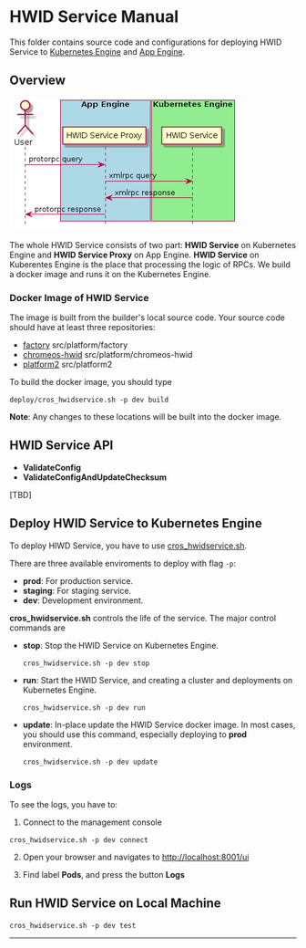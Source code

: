 # HWID Service Manual

This folder contains source code and configurations for deploying HWID Service
to [Kubernetes Engine](https://cloud.google.com/kubernetes-engine/) and
[App Engine](https://cloud.google.com/appengine/).

## Overview

![HWID Service Call Graph](images/hwid_service_call_graph.png)

The whole HWID Service consists of two part: **HWID Service** on Kubernetes
Engine and **HWID Service Proxy** on App Engine. **HWID Service** on Kuberentes
Engine is the place that processing the logic of RPCs. We build a docker image
and runs it on the Kubernetes Engine.

### Docker Image of HWID Service

The image is built from the builder's local source code. Your source code
should have at least three repositories:

- [factory] src/platform/factory
- [chromeos-hwid] src/platform/chromeos-hwid
- [platform2] src/platform2

To build the docker image, you should type
```shell
deploy/cros_hwidservice.sh -p dev build
```

**Note**: Any changes to these locations will be built into the docker image.

## HWID Service API

- **ValidateConfig**
- **ValidateConfigAndUpdateChecksum**

[TBD]

## Deploy HWID Service to Kubernetes Engine

To deploy HIWD Service, you have to use
[cros_hwidservice.sh](../../../deploy/cros_hwidservice.sh).

There are three available enviroments to deploy with flag `-p`:
- **prod**: For production service.
- **staging**: For staging service.
- **dev**: Development environment.

**cros_hwidservice.sh** controls the life of the service. The major control
commands are
 - **stop**: Stop the HWID Service on Kubernetes Engine.
   ```shell
   cros_hwidservice.sh -p dev stop
   ```
 - **run**: Start the HWID Service, and creating a cluster and deployments on
   Kubernetes Engine.
   ```shell
   cros_hwidservice.sh -p dev run
   ```
 - **update**: In-place update the HWID Service docker image. In most cases, you
   should use this command, especially deploying to **prod** environment.
   ```shell
   cros_hwidservice.sh -p dev update
   ```

### Logs

To see the logs, you have to:

1. Connect to the management console
  ```shell
  cros_hwidservice.sh -p dev connect
  ```

2. Open your browser and navigates to <http://localhost:8001/ui>

3. Find label **Pods**, and press the button **Logs**

## Run HWID Service on Local Machine

```shell
cros_hwidservice.sh -p dev test
```

***

[factory]: https://chromium.googlesource.com/chromiumos/platform/factory
[chromeos-hwid]: https://chrome-internal.googlesource.com/chromeos/chromeos-hwid
[platform2]: https://chromium.googlesource.com/chromiumos/platform2
